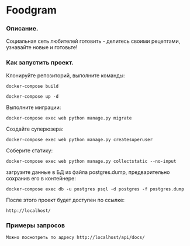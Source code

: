 # Foodgram


### Описание.

Социальная сеть любителей готовить - делитесь своими рецептами, узнавайте новые и готовьте!

### Как запустить проект.

Клонируйте репозиторий, выполните команды:

```
docker-compose build
```
```
docker-compose up -d
```
Выполните миграции:
```
docker-compose exec web python manage.py migrate 
```

Создайте суперюзера:

```
docker-compose exec web python manage.py createsuperuser
```

Соберите статику:

```
docker-compose exec web python manage.py collectstatic --no-input
```
загрузите данные в БД из файла postgres.dump, предварительно сохранив его в контейнере:
```
docker-compose exec db -u postgres psql -d postgres -f postgres.dump 
```

После этого проект будет доступен по ссылке:

```
http://localhost/
```

### Примеры запросов

```
Можно посмотреть по адресу http://localhost/api/docs/
```
